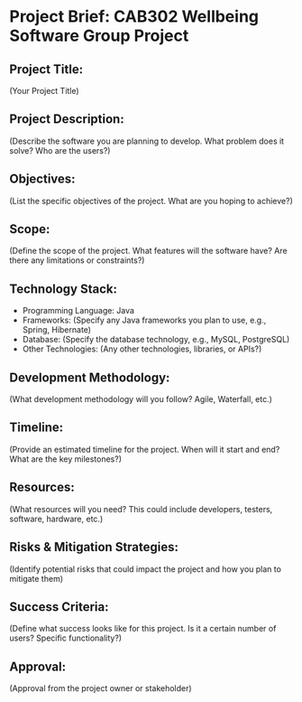 # Project Brief: CAB302 Wellbeing Software Group Project

## Project Title:
(Your Project Title)

## Project Description:
(Describe the software you are planning to develop. What problem does it solve? Who are the users?)

## Objectives:
(List the specific objectives of the project. What are you hoping to achieve?)

## Scope:
(Define the scope of the project. What features will the software have? Are there any limitations or constraints?)

## Technology Stack:
- Programming Language: Java
- Frameworks: (Specify any Java frameworks you plan to use, e.g., Spring, Hibernate)
- Database: (Specify the database technology, e.g., MySQL, PostgreSQL)
- Other Technologies: (Any other technologies, libraries, or APIs?)

## Development Methodology:
(What development methodology will you follow? Agile, Waterfall, etc.)

## Timeline:
(Provide an estimated timeline for the project. When will it start and end? What are the key milestones?)

## Resources:
(What resources will you need? This could include developers, testers, software, hardware, etc.)

## Risks & Mitigation Strategies:
(Identify potential risks that could impact the project and how you plan to mitigate them)

## Success Criteria:
(Define what success looks like for this project. Is it a certain number of users? Specific functionality?)

## Approval:
(Approval from the project owner or stakeholder)
